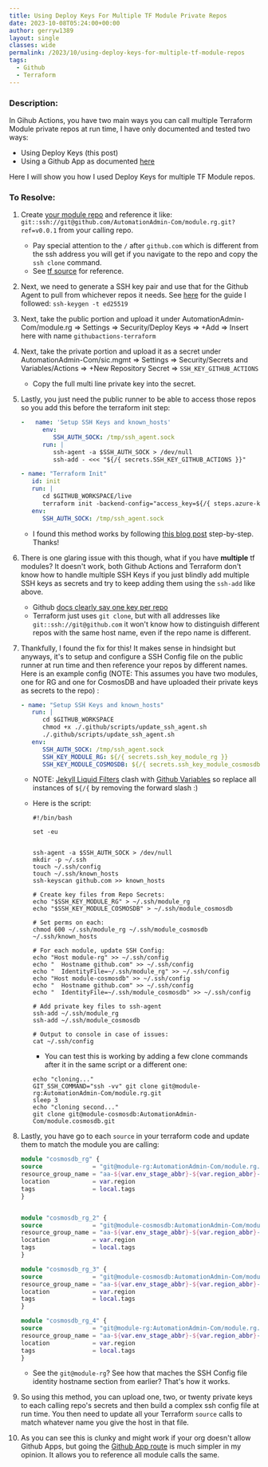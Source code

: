 ```yaml
---
title: Using Deploy Keys For Multiple TF Module Private Repos
date: 2023-10-08T05:24:00+00:00
author: gerryw1389
layout: single
classes: wide
permalink: /2023/10/using-deploy-keys-for-multiple-tf-module-repos
tags:
  - Github
  - Terraform
---
```

<!--more-->

### Description:

In Gihub Actions, you have two main ways you can call multiple Terraform Module private repos at run time, I have only documented and tested two ways:

   - Using Deploy Keys (this post)
   - Using a Github App as documented [here](https://automationadmin.com/2023/07/create-repo-bot-for-tf-modules)

Here I will show you how I used Deploy Keys for multiple TF Module repos.

### To Resolve:

1. Create [your module repo](https://github.com/AutomationAdmin-Com/module.rg) and reference it like: `git::ssh://git@github.com/AutomationAdmin-Com/module.rg.git?ref=v0.0.1` from your calling repo.

   - Pay special attention to the `/` after `github.com` which is different from the ssh address you will get if you navigate to the repo and copy the `ssh clone` command.
   - See [tf source](https://developer.hashicorp.com/terraform/language/modules/sources#generic-git-repository) for reference.

1. Next, we need to generate a SSH key pair and use that for the Github Agent to pull from whichever repos it needs. See [here](https://breadnet.co.uk/terraform-init-on-github-actions-with-private-modules/?mtm_campaign=github&mtm_kwd=terraform-actions-33) for the guide I followed: `ssh-keygen -t ed25519`

1. Next, take the public portion and upload it under AutomationAdmin-Com/module.rg => Settings => Security/Deploy Keys => +Add => Insert here with name `githubactions-terraform`

1. Next, take the private portion and upload it as a secret under AutomationAdmin-Com/sic.mgmt => Settings => Security/Secrets and Variables/Actions => +New Repository Secret => `SSH_KEY_GITHUB_ACTIONS`
   - Copy the full multi line private key into the secret.

1. Lastly, you just need the public runner to be able to access those repos so you add this before the terraform init step:

   ```yaml
   -   name: 'Setup SSH Keys and known_hosts'
         env:
            SSH_AUTH_SOCK: /tmp/ssh_agent.sock
         run: |
            ssh-agent -a $SSH_AUTH_SOCK > /dev/null
            ssh-add - <<< "${/{ secrets.SSH_KEY_GITHUB_ACTIONS }}"

   - name: "Terraform Init"
      id: init
      run: |
         cd $GITHUB_WORKSPACE/live
         terraform init -backend-config="access_key=${/{ steps.azure-keyvault-secrets.outputs.tfstateaccesskey }}"
      env:
         SSH_AUTH_SOCK: /tmp/ssh_agent.sock

   ```

   - I found this method works by following [this blog post](https://www.webfactory.de/blog/use-ssh-key-for-private-repositories-in-github-actions) step-by-step. Thanks!

1. There is one glaring issue with this though, what if you have **multiple** tf modules? It doesn't work, both Github Actions and Terraform don't know how to handle multiple SSH Keys if you just blindly add multiple SSH keys as secrets and try to keep adding them using the `ssh-add` like above.

   - Github [docs clearly say one key per repo](https://docs.github.com/en/authentication/connecting-to-github-with-ssh/managing-deploy-keys#cons-of-deploy-keys)
   - Terraform just uses `git clone`, but with all addresses like `git::ssh://git@github.com` it won't know how to distinguish different repos with the same host name, even if the repo name is different.

1. Thankfully, I found the fix for this! It makes sense in hindsight but anyways, it's to setup and configure a SSH Config file on the public runner at run time and then reference your repos by different names. Here is an example config (NOTE: This assumes you have two modules, one for RG and one for CosmosDB and have uploaded their private keys as secrets to the repo) :

      ```yaml
      - name: "Setup SSH Keys and known_hosts"
         run: |
            cd $GITHUB_WORKSPACE
            chmod +x ./.github/scripts/update_ssh_agent.sh
            ./.github/scripts/update_ssh_agent.sh
         env:
            SSH_AUTH_SOCK: /tmp/ssh_agent.sock
            SSH_KEY_MODULE_RG: ${/{ secrets.ssh_key_module_rg }}
            SSH_KEY_MODULE_COSMOSDB: ${/{ secrets.ssh_key_module_cosmosdb }}
      ```

   - NOTE: [Jekyll Liquid Filters](https://jekyllrb.com/docs/liquid/filters/) clash with [Github Variables](https://docs.github.com/en/actions/learn-github-actions/variables#using-contexts-to-access-variable-values) so replace all instances of `${/{` by removing the forward slash :)

   - Here is the script:

      ```shell
      #!/bin/bash

      set -eu


      ssh-agent -a $SSH_AUTH_SOCK > /dev/null
      mkdir -p ~/.ssh
      touch ~/.ssh/config
      touch ~/.ssh/known_hosts
      ssh-keyscan github.com >> known_hosts

      # Create key files from Repo Secrets:
      echo "$SSH_KEY_MODULE_RG" > ~/.ssh/module_rg
      echo "$SSH_KEY_MODULE_COSMOSDB" > ~/.ssh/module_cosmosdb

      # Set perms on each:
      chmod 600 ~/.ssh/module_rg ~/.ssh/module_cosmosdb ~/.ssh/known_hosts

      # For each module, update SSH Config:
      echo "Host module-rg" >> ~/.ssh/config
      echo "  Hostname github.com" >> ~/.ssh/config
      echo "  IdentityFile=~/.ssh/module_rg" >> ~/.ssh/config
      echo "Host module-cosmosdb" >> ~/.ssh/config
      echo "  Hostname github.com" >> ~/.ssh/config
      echo "  IdentityFile=~/.ssh/module_cosmosdb" >> ~/.ssh/config

      # Add private key files to ssh-agent
      ssh-add ~/.ssh/module_rg
      ssh-add ~/.ssh/module_cosmosdb

      # Output to console in case of issues:
      cat ~/.ssh/config
      ```

      - You can test this is working by adding a few clone commands after it in the same script or a different one:

      ```shell
      echo "cloning..."
      GIT_SSH_COMMAND="ssh -vv" git clone git@module-rg:AutomationAdmin-Com/module.rg.git
      sleep 3
      echo "cloning second..."
      git clone git@module-cosmosdb:AutomationAdmin-Com/module.cosmosdb.git
      ```

1. Lastly, you have go to each `source` in your terraform code and update them to match the module you are calling:

   ```terraform
   module "cosmosdb_rg" {
   source              = "git@module-rg:AutomationAdmin-Com/module.rg.git?ref=v0.0.1"
   resource_group_name = "aa-${var.env_stage_abbr}-${var.region_abbr}-${var.sub_abbr}-${var.stage}-${var.color}-ga-rg"
   location            = var.region
   tags                = local.tags
   }


   module "cosmosdb_rg_2" {
   source              = "git@module-cosmosdb:AutomationAdmin-Com/module.cosmosdb.git?ref=sprint"
   resource_group_name = "aa-${var.env_stage_abbr}-${var.region_abbr}-${var.sub_abbr}-${var.stage}-${var.color}-ga-rg-2"
   location            = var.region
   tags                = local.tags
   }

   module "cosmosdb_rg_3" {
   source              = "git@module-cosmosdb:AutomationAdmin-Com/module.cosmosdb.git?ref=v0.0.2"
   resource_group_name = "aa-${var.env_stage_abbr}-${var.region_abbr}-${var.sub_abbr}-${var.stage}-${var.color}-ga-rg-3"
   location            = var.region
   tags                = local.tags
   }

   module "cosmosdb_rg_4" {
   source              = "git@module-rg:AutomationAdmin-Com/module.rg.git?ref=main"
   resource_group_name = "aa-${var.env_stage_abbr}-${var.region_abbr}-${var.sub_abbr}-${var.stage}-${var.color}-ga-rg-4"
   location            = var.region
   tags                = local.tags
   }
   ```

   - See the `git@module-rg`? See how that maches the SSH Config file identity hostname section from earlier? That's how it works.

1. So using this method, you can upload one, two, or twenty private keys to each calling repo's secrets and then build a complex ssh config file at run time. You then need to update all your Terraform `source` calls to match whatever name you give the host in that file.

1. As you can see this is clunky and might work if your org doesn't allow Github Apps, but going the [Github App route](https://automationadmin.com/2023/07/create-repo-bot-for-tf-modules) is much simpler in my opinion. It allows you to reference all module calls the same.
